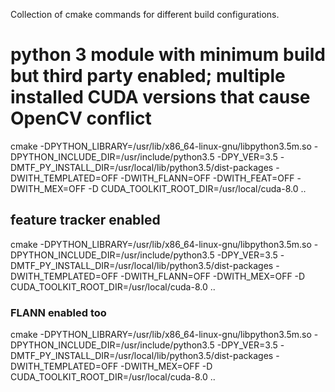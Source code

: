 Collection of cmake commands for different build configurations.

# python 3 module with minimum build but third party enabled; multiple installed CUDA versions that cause OpenCV conflict

cmake -DPYTHON_LIBRARY=/usr/lib/x86_64-linux-gnu/libpython3.5m.so -DPYTHON_INCLUDE_DIR=/usr/include/python3.5 -DPY_VER=3.5 -DMTF_PY_INSTALL_DIR=/usr/local/lib/python3.5/dist-packages -DWITH_TEMPLATED=OFF -DWITH_FLANN=OFF -DWITH_FEAT=OFF -DWITH_MEX=OFF  -D CUDA_TOOLKIT_ROOT_DIR=/usr/local/cuda-8.0 ..

## feature tracker enabled

cmake -DPYTHON_LIBRARY=/usr/lib/x86_64-linux-gnu/libpython3.5m.so -DPYTHON_INCLUDE_DIR=/usr/include/python3.5 -DPY_VER=3.5 -DMTF_PY_INSTALL_DIR=/usr/local/lib/python3.5/dist-packages -DWITH_TEMPLATED=OFF -DWITH_FLANN=OFF -DWITH_MEX=OFF  -D CUDA_TOOLKIT_ROOT_DIR=/usr/local/cuda-8.0 ..

### FLANN enabled too

cmake -DPYTHON_LIBRARY=/usr/lib/x86_64-linux-gnu/libpython3.5m.so -DPYTHON_INCLUDE_DIR=/usr/include/python3.5 -DPY_VER=3.5 -DMTF_PY_INSTALL_DIR=/usr/local/lib/python3.5/dist-packages -DWITH_TEMPLATED=OFF -DWITH_MEX=OFF  -D CUDA_TOOLKIT_ROOT_DIR=/usr/local/cuda-8.0 ..
